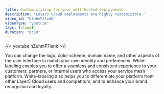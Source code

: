 ```yaml
---
title: Custom styling for your self-hosted deployments
description: "Layer5 Cloud deployments are highly customizable."
video_id: "hZuhmP7lenk"
videoType: "youtube"
tags: [cloud]
duration: "0:18"
---
```

{{< youtube hZuhmP7lenk >}}

You can change the logo, color scheme, domain name, and other aspects of the user interface to match your own identity and preferences. White-labeling enables you to offer a seamless and consistent experience to your customers, partners, or internal users who access your service mesh platform. White-labeling also helps you to differentiate your platform from other Layer5 Cloud users and competitors, and to enhance your brand recognition and loyalty.
